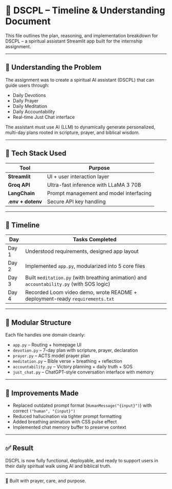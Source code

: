 # 📅 DSCPL – Timeline & Understanding Document

This file outlines the plan, reasoning, and implementation breakdown for DSCPL – a spiritual assistant Streamlit app built for the internship assignment.

---

## 🧠 Understanding the Problem

The assignment was to create a spiritual AI assistant (DSCPL) that can guide users through:

- Daily Devotions  
- Daily Prayer  
- Daily Meditation  
- Daily Accountability  
- Real-time Just Chat interface

The assistant must use AI (LLM) to dynamically generate personalized, multi-day plans rooted in scripture, prayer, and biblical wisdom.

---

## 🔨 Tech Stack Used

| Tool        | Purpose                                  |
|-------------|------------------------------------------|
| **Streamlit** | UI + user interaction layer            |
| **Groq API** | Ultra-fast inference with LLaMA 3 70B    |
| **LangChain**| Prompt management and model interfacing |
| **.env + dotenv** | Secure API key handling             |

---

## 📆 Timeline

| Day | Tasks Completed |
|-----|-----------------|
| Day 1 | Understood requirements, designed app layout |
| Day 2 | Implemented `app.py`, modularized into 5 core files |Created prompt logic using LangChain + Groq API |Completed `devotion.py`, `prayer.py` with correct outputs |
| Day 3 | Built `meditation.py` (with breathing animation) and `accountability.py` (with SOS logic) | Implemented memory-backed `just_chat.py` using conversation history |Polished UI, added styles, animations, prompt tuning |
| Day 4 | Recorded Loom video demo, wrote README + deployment-ready `requirements.txt` | Wrote this Timeline + Understanding document for submission |

---

## 🧩 Modular Structure

Each file handles one domain cleanly:

- `app.py` – Routing + homepage UI
- `devotion.py` – 7-day plan with scripture, prayer, declaration
- `prayer.py` – ACTS model prayer plan
- `meditation.py` – Bible verse + breathing + reflection
- `accountability.py` – Victory planning + daily truth + SOS
- `just_chat.py` – ChatGPT-style conversation interface with memory

---

## 🔁 Improvements Made

- Replaced outdated prompt format (`HumanMessage("{input}")`) with correct `("human", "{input}")`
- Reduced hallucination via tighter prompt formatting
- Added breathing animation with CSS pulse effect
- Implemented chat memory buffer to preserve context

---

## ✅ Result

DSCPL is now fully functional, deployable, and ready to support users in their daily spiritual walk using AI and biblical truth.

---

🙏 Built with prayer, care, and purpose.

